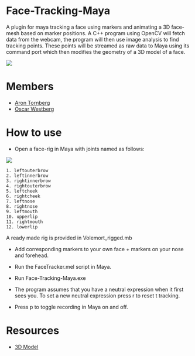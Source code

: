 # Face-Tracking-Maya
A plugin for maya tracking a face using markers and animating a 3D face-mesh based on marker positions. A C++ program using OpenCV will fetch data from the webcam, the program will then use image analysis to find tracking points. These points will be streamed as raw data to Maya using its command port which then modifies the geometry of a 3D model of a face.

![](https://github.com/oscarwestberg/Face-Tracking-Maya/raw/master/voldemort.gif)

# Members
* [Aron Tornberg](https://github.com/AronTornberg)  
* [Oscar Westberg](http://oscarwestberg.github.io)  

# How to use
* Open a face-rig in Maya with joints named as follows:

![](https://github.com/oscarwestberg/Face-Tracking-Maya/raw/master/rigreference.jpg)

	1. leftouterbrow
	2. leftinnerbrow
	3. rightinnerbrow
	4. rightouterbrow
	5. leftcheek
	6. rightcheek
	7. leftnose
	8. rightnose
	9. leftmouth
	10. upperlip
	11. rightmouth
	12. lowerlip

A ready made rig is provided in Volemort_rigged.mb

* Add corresponding markers to your own face + markers on your nose and forehead.

* Run the FaceTracker.mel script in Maya.

* Run Face-Tracking-Maya.exe

* The program assumes that you have a neutral expression when it first sees you. To set a new neutral expression press r to reset t tracking.

* Press p to toggle recording in Maya on and off.

# Resources
* [3D Model](http://tf3dm.com/3d-model/lord-voldemort-13066.html)  